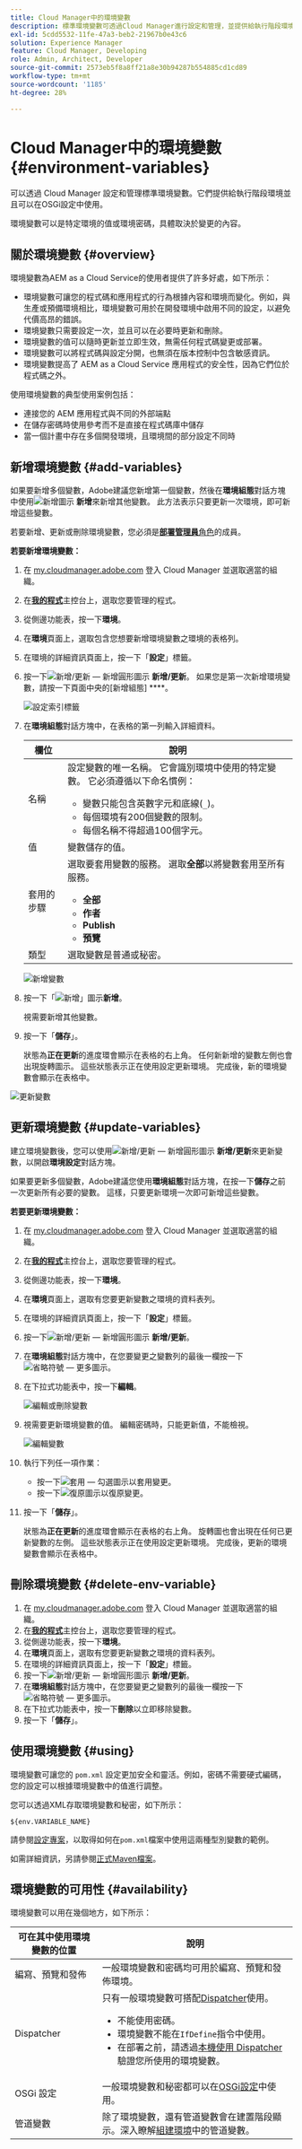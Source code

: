 ```yaml
---
title: Cloud Manager中的環境變數
description: 標準環境變數可透過Cloud Manager進行設定和管理，並提供給執行階段環境，用於OSGi設定。
exl-id: 5cdd5532-11fe-47a3-beb2-21967b0e43c6
solution: Experience Manager
feature: Cloud Manager, Developing
role: Admin, Architect, Developer
source-git-commit: 2573eb5f8a8ff21a8e30b94287b554885cd1cd89
workflow-type: tm+mt
source-wordcount: '1185'
ht-degree: 28%

---
```



# Cloud Manager中的環境變數 {#environment-variables}

可以透過 Cloud Manager 設定和管理標準環境變數。它們提供給執行階段環境並且可以在OSGi設定中使用。

環境變數可以是特定環境的值或環境密碼，具體取決於變更的內容。

## 關於環境變數 {#overview}

環境變數為AEM as a Cloud Service的使用者提供了許多好處，如下所示：

* 環境變數可讓您的程式碼和應用程式的行為根據內容和環境而變化。例如，與生產或預備環境相比，環境變數可用於在開發環境中啟用不同的設定，以避免代價高昂的錯誤。
* 環境變數只需要設定一次，並且可以在必要時更新和刪除。
* 環境變數的值可以隨時更新並立即生效，無需任何程式碼變更或部署。
* 環境變數可以將程式碼與設定分開，也無須在版本控制中包含敏感資訊。
* 環境變數提高了 AEM as a Cloud Service 應用程式的安全性，因為它們位於程式碼之外。

使用環境變數的典型使用案例包括：

* 連接您的 AEM 應用程式與不同的外部端點
* 在儲存密碼時使用參考而不是直接在程式碼庫中儲存
* 當一個計畫中存在多個開發環境，且環境間的部分設定不同時

## 新增環境變數 {#add-variables}

如果要新增多個變數，Adobe建議您新增第一個變數，然後在&#x200B;**環境組態**&#x200B;對話方塊中使用![新增圖示](https://spectrum.adobe.com/static/icons/workflow_18/Smock_Add_18_N.svg) **新增**&#x200B;來新增其他變數。 此方法表示只要更新一次環境，即可新增這些變數。

若要新增、更新或刪除環境變數，您必須是&#x200B;[**部署管理員**&#x200B;角色](/help/onboarding/cloud-manager-introduction.md#role-based-premissions)的成員。

**若要新增環境變數：**

1. 在 [my.cloudmanager.adobe.com](https://my.cloudmanager.adobe.com/) 登入 Cloud Manager 並選取適當的組織。
1. 在&#x200B;**[我的程式](/help/implementing/cloud-manager/navigation.md#my-programs)**&#x200B;主控台上，選取您要管理的程式。
1. 從側邊功能表，按一下&#x200B;**環境**。
1. 在&#x200B;**環境**&#x200B;頁面上，選取包含您想要新增環境變數之環境的表格列。
1. 在環境的詳細資訊頁面上，按一下「**設定**」標籤。
1. 按一下![新增/更新 — 新增圓形圖示](https://spectrum.adobe.com/static/icons/workflow_18/Smock_AddCircle_18_N.svg) **新增/更新**。
如果您是第一次新增環境變數，請按一下頁面中央的[新增組態] ****。

   ![設定索引標籤](assets/configuration-tab.png)

1. 在&#x200B;**環境組態**&#x200B;對話方塊中，在表格的第一列輸入詳細資料。

   | 欄位 | 說明 |
   | --- | --- |
   | 名稱 | 設定變數的唯一名稱。 它會識別環境中使用的特定變數。 它必須遵循以下命名慣例：<ul><li>變數只能包含英數字元和底線(`_`)。</li><li>每個環境有200個變數的限制。</li><li>每個名稱不得超過100個字元。</li></ul> |
   | 值 | 變數儲存的值。 |
   | 套用的步驟 | 選取要套用變數的服務。 選取&#x200B;**全部**&#x200B;以將變數套用至所有服務。<ul><li>**全部**</li><li>**作者**</li><li>**Publish**</li><li>**預覽**</li></ul> |
   | 類型 | 選取變數是普通或秘密。 |

   ![新增變數](assets/add-variable.png)

1. 按一下「![新增」圖示](https://spectrum.adobe.com/static/icons/workflow_18/Smock_Add_18_N.svg)**新增**。

   視需要新增其他變數。

1. 按一下「**儲存**」。

   狀態為&#x200B;**正在更新**&#x200B;的進度環會顯示在表格的右上角。 任何新新增的變數左側也會出現旋轉圖示。 這些狀態表示正在使用設定更新環境。 完成後，新的環境變數會顯示在表格中。

![更新變數](assets/updating-variables.png)

## 更新環境變數 {#update-variables}

建立環境變數後，您可以使用![新增/更新 — 新增圓形圖示](https://spectrum.adobe.com/static/icons/workflow_18/Smock_AddCircle_18_N.svg) **新增/更新**&#x200B;來更新變數，以開啟&#x200B;**環境設定**&#x200B;對話方塊。

如果要更新多個變數，Adobe建議您使用&#x200B;**環境組態**&#x200B;對話方塊，在按一下&#x200B;**儲存**&#x200B;之前一次更新所有必要的變數。 這樣，只要更新環境一次即可新增這些變數。

**若要更新環境變數：**

1. 在 [my.cloudmanager.adobe.com](https://my.cloudmanager.adobe.com/) 登入 Cloud Manager 並選取適當的組織。
1. 在&#x200B;**[我的程式](/help/implementing/cloud-manager/navigation.md#my-programs)**&#x200B;主控台上，選取您要管理的程式。
1. 從側邊功能表，按一下&#x200B;**環境**。
1. 在&#x200B;**環境**&#x200B;頁面上，選取有您要更新變數之環境的資料表列。
1. 在環境的詳細資訊頁面上，按一下「**設定**」標籤。
1. 按一下![新增/更新 — 新增圓形圖示](https://spectrum.adobe.com/static/icons/workflow_18/Smock_AddCircle_18_N.svg) **新增/更新**。
1. 在&#x200B;**環境組態**&#x200B;對話方塊中，在您要變更之變數列的最後一欄按一下![省略符號 — 更多圖示](https://spectrum.adobe.com/static/icons/workflow_18/Smock_More_18_N.svg)。
1. 在下拉式功能表中，按一下&#x200B;**編輯**。

   ![編輯或刪除變數](assets/edit-delete-variable.png)

1. 視需要更新環境變數的值。
編輯密碼時，只能更新值，不能檢視。

   ![編輯變數](assets/edit-variable.png)

1. 執行下列任一項作業：

   * 按一下![套用 — 勾選圖示](https://spectrum.adobe.com/static/icons/workflow_18/Smock_Checkmark_18_N.svg)以套用變更。
   * 按一下![復原圖示](https://spectrum.adobe.com/static/icons/workflow_18/Smock_Undo_18_N.svg)以復原變更。

1. 按一下「**儲存**」。

   狀態為&#x200B;**正在更新**&#x200B;的進度環會顯示在表格的右上角。 旋轉圖也會出現在任何已更新變數的左側。 這些狀態表示正在使用設定更新環境。 完成後，更新的環境變數會顯示在表格中。

## 刪除環境變數 {#delete-env-variable}

1. 在 [my.cloudmanager.adobe.com](https://my.cloudmanager.adobe.com/) 登入 Cloud Manager 並選取適當的組織。
1. 在&#x200B;**[我的程式](/help/implementing/cloud-manager/navigation.md#my-programs)**&#x200B;主控台上，選取您要管理的程式。
1. 從側邊功能表，按一下&#x200B;**環境**。
1. 在&#x200B;**環境**&#x200B;頁面上，選取有您要更新變數之環境的資料表列。
1. 在環境的詳細資訊頁面上，按一下「**設定**」標籤。
1. 按一下![新增/更新 — 新增圓形圖示](https://spectrum.adobe.com/static/icons/workflow_18/Smock_AddCircle_18_N.svg) **新增/更新**。
1. 在&#x200B;**環境組態**&#x200B;對話方塊中，在您要變更之變數列的最後一欄按一下![省略符號 — 更多圖示](https://spectrum.adobe.com/static/icons/workflow_18/Smock_More_18_N.svg)。
1. 在下拉式功能表中，按一下&#x200B;**刪除**&#x200B;以立即移除變數。
1. 按一下「**儲存**」。

## 使用環境變數 {#using}

環境變數可讓您的 `pom.xml` 設定更加安全和靈活。例如，密碼不需要硬式編碼，您的設定可以根據環境變數中的值進行調整。

您可以透過XML存取環境變數和秘密，如下所示：

`${env.VARIABLE_NAME}`

請參閱[設定專案](/help/implementing/cloud-manager/getting-access-to-aem-in-cloud/setting-up-project.md#password-protected-maven-repository-support-password-protected-maven-repositories)，以取得如何在`pom.xml`檔案中使用這兩種型別變數的範例。

如需詳細資訊，另請參閱[正式Maven檔案](https://maven.apache.org/settings.html#quick-overview)。

## 環境變數的可用性 {#availability}

環境變數可以用在幾個地方，如下所示：

| 可在其中使用環境變數的位置 | 說明 |
| --- | --- |
| 編寫、預覽和發佈 | 一般環境變數和密碼均可用於編寫、預覽和發佈環境。 |
| Dispatcher | 只有一般環境變數可搭配[Dispatcher](https://experienceleague.adobe.com/zh-hant/docs/experience-manager-dispatcher/using/dispatcher)使用。<ul><li>不能使用密碼。</li><li>環境變數不能在`IfDefine`指令中使用。</li><li>在部署之前，請透過[本機使用 Dispatcher](https://experienceleague.adobe.com/zh-hant/docs/experience-manager-learn/cloud-service/local-development-environment-set-up/dispatcher-tools) 驗證您所使用的環境變數。</li></ul> |
| OSGi 設定 | 一般環境變數和秘密都可以在[OSGi設定](/help/implementing/deploying/configuring-osgi.md)中使用。 |
| 管道變數 | 除了環境變數，還有管道變數會在建置階段顯示。深入瞭解[組建環境](/help/implementing/cloud-manager/getting-access-to-aem-in-cloud/build-environment-details.md#pipeline-variables)中的管道變數。 |

